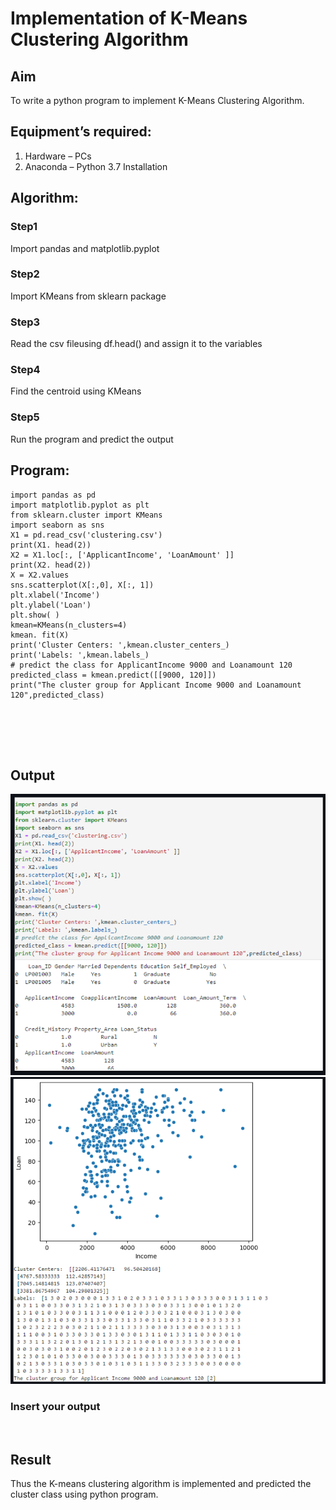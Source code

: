 # Implementation of K-Means Clustering Algorithm
## Aim
To write a python program to implement K-Means Clustering Algorithm.
## Equipment’s required:
1.	Hardware – PCs
2.	Anaconda – Python 3.7 Installation

## Algorithm:

### Step1
Import pandas and matplotlib.pyplot

### Step2
Import KMeans from sklearn package

### Step3
Read the csv fileusing df.head() and assign it to the variables

### Step4
Find the centroid using KMeans

### Step5
Run the program and predict the output

## Program:
```
import pandas as pd
import matplotlib.pyplot as plt
from sklearn.cluster import KMeans
import seaborn as sns
X1 = pd.read_csv('clustering.csv')
print(X1. head(2))
X2 = X1.loc[:, ['ApplicantIncome', 'LoanAmount' ]]
print(X2. head(2))
X = X2.values
sns.scatterplot(X[:,0], X[:, 1])
plt.xlabel('Income')
plt.ylabel('Loan')
plt.show( )
kmean=KMeans(n_clusters=4)
kmean. fit(X)
print('Cluster Centers: ',kmean.cluster_centers_)
print('Labels: ',kmean.labels_)
# predict the class for ApplicantIncome 9000 and Loanamount 120
predicted_class = kmean.predict([[9000, 120]])
print("The cluster group for Applicant Income 9000 and Loanamount 120",predicted_class)






```
## Output
![out1](pyta.png)
![out2](pytb.png)

### Insert your output

<br>

## Result
Thus the K-means clustering algorithm is implemented and predicted the cluster class using python program.